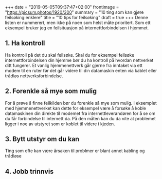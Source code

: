 +++
date = "2019-05-05T09:37:47+02:00"
frontimage = "https://picsum.photos/1920/300"
summary = "10 ting som kan gjøre feilsøking enklere"
title = "10 tips for feilsøking"
draft = true
+++
Denne listen er nummerert, men ikke på noen som helst måte prioritert. Som ett eksempel bruker jeg en feilsituasjon på internettforbindelsen i hjemmet.

## 1. Ha kontroll

Ha kontroll på det du skal feilsøke. Skal du for eksempel feilsøke internettforbindelsen din hjemme bør du ha kontroll på hvordan nettverket ditt fungerer. Et vanlig hjemmenettverk går gjerne fra inntaket via ett modem til en ruter før det går videre til din datamaskin enten via kablet eller trådløs nettverksforbindelse.

## 2. Forenkle så mye som mulig

For å prøve å finne feilkilden bør du forenkle så mye som mulig. I eksemplet med hjemmenettverket kan dette for eksempel være å forsøke å koble datamaskinen din direkte til modemet fra internettleverandøren for å se om du får forbindelse til internett da. På den måten kan du da vite at problemet ligger i noe av utstyret som er koblet til videre i kjeden.

## 3. Bytt utstyr om du kan

Ting som ofte kan være årsaken til problmer er blant annet kabling og trådløse 

## 4. Jobb trinnvis


